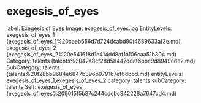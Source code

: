 # exegesis_of_eyes

label: Exegesis of Eyes
Image: exegesis_of_eyes.jpg
EntityLevels: exegesis_of_eyes_1 (exegesis_of_eyes_1%20caeb656d7d724dcabd90f4689633af3e.md), exegesis_of_eyes_2 (exegesis_of_eyes_2%20e541618d1e414dd8af1a106caa51b304.md)
Category: talents (talents%2042a8cf28d58447ddaf6bbc9d8949ede2.md)
SubCategory: talents (talents%20f28bb9684e6847b396b079167ef6dbbd.md)
entityLevels: exegesis_of_eyes_1,exegesis_of_eyes_2
category: talents
subCategory: talents
Self: exegesis_of_eyes (exegesis_of_eyes%209015f5b87c244cdcbc342228a7647cd4.md)

[](Untitled%20ea25c9c6baba40f88114855d24438fc4.md)